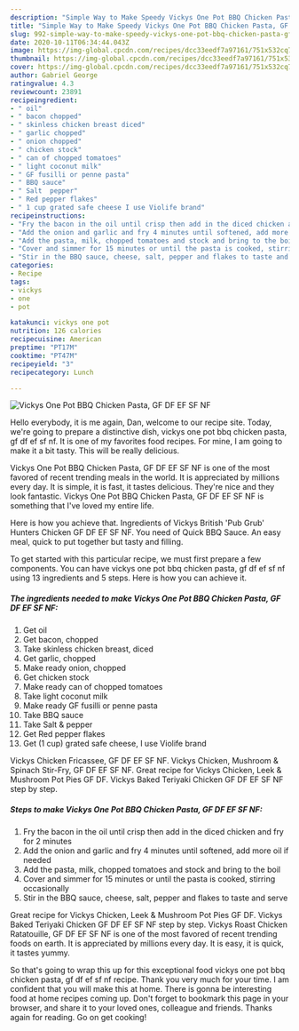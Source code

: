 ```yaml
---
description: "Simple Way to Make Speedy Vickys One Pot BBQ Chicken Pasta, GF DF EF SF NF"
title: "Simple Way to Make Speedy Vickys One Pot BBQ Chicken Pasta, GF DF EF SF NF"
slug: 992-simple-way-to-make-speedy-vickys-one-pot-bbq-chicken-pasta-gf-df-ef-sf-nf
date: 2020-10-11T06:34:44.043Z
image: https://img-global.cpcdn.com/recipes/dcc33eedf7a97161/751x532cq70/vickys-one-pot-bbq-chicken-pasta-gf-df-ef-sf-nf-recipe-main-photo.jpg
thumbnail: https://img-global.cpcdn.com/recipes/dcc33eedf7a97161/751x532cq70/vickys-one-pot-bbq-chicken-pasta-gf-df-ef-sf-nf-recipe-main-photo.jpg
cover: https://img-global.cpcdn.com/recipes/dcc33eedf7a97161/751x532cq70/vickys-one-pot-bbq-chicken-pasta-gf-df-ef-sf-nf-recipe-main-photo.jpg
author: Gabriel George
ratingvalue: 4.3
reviewcount: 23891
recipeingredient:
- " oil"
- " bacon chopped"
- " skinless chicken breast diced"
- " garlic chopped"
- " onion chopped"
- " chicken stock"
- " can of chopped tomatoes"
- " light coconut milk"
- " GF fusilli or penne pasta"
- " BBQ sauce"
- " Salt  pepper"
- " Red pepper flakes"
- " 1 cup grated safe cheese I use Violife brand"
recipeinstructions:
- "Fry the bacon in the oil until crisp then add in the diced chicken and fry for 2 minutes"
- "Add the onion and garlic and fry 4 minutes until softened, add more oil if needed"
- "Add the pasta, milk, chopped tomatoes and stock and bring to the boil"
- "Cover and simmer for 15 minutes or until the pasta is cooked, stirring occasionally"
- "Stir in the BBQ sauce, cheese, salt, pepper and flakes to taste and serve"
categories:
- Recipe
tags:
- vickys
- one
- pot

katakunci: vickys one pot 
nutrition: 126 calories
recipecuisine: American
preptime: "PT17M"
cooktime: "PT47M"
recipeyield: "3"
recipecategory: Lunch

---
```



![Vickys One Pot BBQ Chicken Pasta, GF DF EF SF NF](https://img-global.cpcdn.com/recipes/dcc33eedf7a97161/751x532cq70/vickys-one-pot-bbq-chicken-pasta-gf-df-ef-sf-nf-recipe-main-photo.jpg)

Hello everybody, it is me again, Dan, welcome to our recipe site. Today, we're going to prepare a distinctive dish, vickys one pot bbq chicken pasta, gf df ef sf nf. It is one of my favorites food recipes. For mine, I am going to make it a bit tasty. This will be really delicious.

Vickys One Pot BBQ Chicken Pasta, GF DF EF SF NF is one of the most favored of recent trending meals in the world. It is appreciated by millions every day. It is simple, it is fast, it tastes delicious. They're nice and they look fantastic. Vickys One Pot BBQ Chicken Pasta, GF DF EF SF NF is something that I've loved my entire life.

Here is how you achieve that. Ingredients of Vickys British &#39;Pub Grub&#39; Hunters Chicken GF DF EF SF NF. You need of Quick BBQ Sauce. An easy meal, quick to put together but tasty and filling.


To get started with this particular recipe, we must first prepare a few components. You can have vickys one pot bbq chicken pasta, gf df ef sf nf using 13 ingredients and 5 steps. Here is how you can achieve it.

<!--inarticleads1-->

##### The ingredients needed to make Vickys One Pot BBQ Chicken Pasta, GF DF EF SF NF:

1. Get  oil
1. Get  bacon, chopped
1. Take  skinless chicken breast, diced
1. Get  garlic, chopped
1. Make ready  onion, chopped
1. Get  chicken stock
1. Make ready  can of chopped tomatoes
1. Take  light coconut milk
1. Make ready  GF fusilli or penne pasta
1. Take  BBQ sauce
1. Take  Salt &amp; pepper
1. Get  Red pepper flakes
1. Get  (1 cup) grated safe cheese, I use Violife brand


Vickys Chicken Fricassee, GF DF EF SF NF. Vickys Chicken, Mushroom &amp; Spinach Stir-Fry, GF DF EF SF NF. Great recipe for Vickys Chicken, Leek &amp; Mushroom Pot Pies GF DF. Vickys Baked Teriyaki Chicken GF DF EF SF NF step by step. 

<!--inarticleads2-->

##### Steps to make Vickys One Pot BBQ Chicken Pasta, GF DF EF SF NF:

1. Fry the bacon in the oil until crisp then add in the diced chicken and fry for 2 minutes
1. Add the onion and garlic and fry 4 minutes until softened, add more oil if needed
1. Add the pasta, milk, chopped tomatoes and stock and bring to the boil
1. Cover and simmer for 15 minutes or until the pasta is cooked, stirring occasionally
1. Stir in the BBQ sauce, cheese, salt, pepper and flakes to taste and serve


Great recipe for Vickys Chicken, Leek &amp; Mushroom Pot Pies GF DF. Vickys Baked Teriyaki Chicken GF DF EF SF NF step by step. Vickys Roast Chicken Ratatouille, GF DF EF SF NF is one of the most favored of recent trending foods on earth. It is appreciated by millions every day. It is easy, it is quick, it tastes yummy. 

So that's going to wrap this up for this exceptional food vickys one pot bbq chicken pasta, gf df ef sf nf recipe. Thank you very much for your time. I am confident that you will make this at home. There is gonna be interesting food at home recipes coming up. Don't forget to bookmark this page in your browser, and share it to your loved ones, colleague and friends. Thanks again for reading. Go on get cooking!
